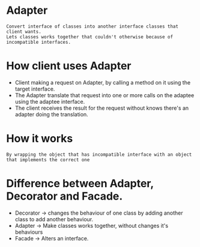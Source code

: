 ﻿# Adapter
	Convert interface of classes into another interface classes that client wants.
	Lets classes works together that couldn't otherwise because of incompatible interfaces.

# How client uses Adapter 
  - Client making a request on Adapter, by calling a method on it using the target interface.
  - The Adapter translate that request into one or more calls on the adaptee using the adaptee interface.
  - The client receives the result for the request without knows there's an adapter doing the translation.

# How it works
	By wrapping the object that has incompatible interface with an object that implements the correct one

# Difference between Adapter, Decorator and Facade.
  - Decorator -> changes the behaviour of one class by adding another class to add another behaviour.
  - Adapter   -> Make classes works together, without changes it's behaviours
  - Facade    -> Alters an interface.